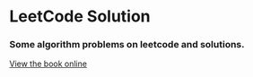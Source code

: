 # LeetCode Solution
### Some algorithm problems on leetcode and solutions.
[View the book online](https://chrisyoung.gitbook.io/leetcode)
